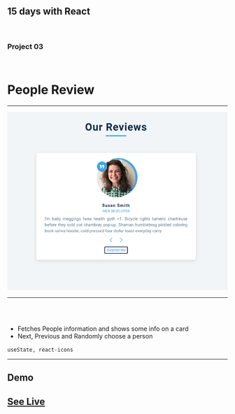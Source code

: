 
## 15 days with React 
<br/> 

### Project 03
<br/> 

# People Review


<hr />
<img src="img/review.png"/>


<hr /><br/> <br/>

*  Fetches People information and shows some info on a card
*  Next, Previous and Randomly choose a person

```
useState, react-icons
````
<hr />

## 
## Demo

## <a class href="https://review-person.netlify.app" target="_blank" >See Live</a>



